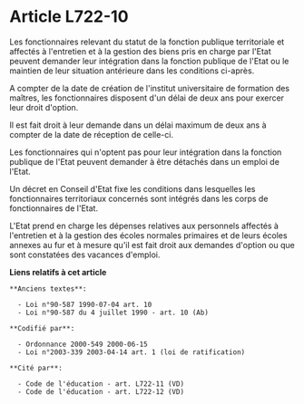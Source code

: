 # Article L722-10

Les fonctionnaires relevant du statut de la fonction publique territoriale et affectés à l'entretien et à la gestion des
biens pris en charge par l'Etat peuvent demander leur intégration dans la fonction publique de l'Etat ou le maintien de leur
situation antérieure dans les conditions ci-après.

A compter de la date de création de l'institut universitaire de formation des maîtres, les fonctionnaires disposent d'un
délai de deux ans pour exercer leur droit d'option.

Il est fait droit à leur demande dans un délai maximum de deux ans à compter de la date de réception de celle-ci.

Les fonctionnaires qui n'optent pas pour leur intégration dans la fonction publique de l'Etat peuvent demander à être
détachés dans un emploi de l'Etat.

Un décret en Conseil d'Etat fixe les conditions dans lesquelles les fonctionnaires territoriaux concernés sont intégrés dans
les corps de fonctionnaires de l'Etat.

L'Etat prend en charge les dépenses relatives aux personnels affectés à l'entretien et à la gestion des écoles normales
primaires et de leurs écoles annexes au fur et à mesure qu'il est fait droit aux demandes d'option ou que sont constatées des
vacances d'emploi.

**Liens relatifs à cet article**

	**Anciens textes**:

	  - Loi n°90-587 1990-07-04 art. 10
	  - Loi n°90-587 du 4 juillet 1990 - art. 10 (Ab)

	**Codifié par**:

	  - Ordonnance 2000-549 2000-06-15
	  - Loi n°2003-339 2003-04-14 art. 1 (loi de ratification)

	**Cité par**:

	  - Code de l'éducation - art. L722-11 (VD)
	  - Code de l'éducation - art. L722-12 (VD)

